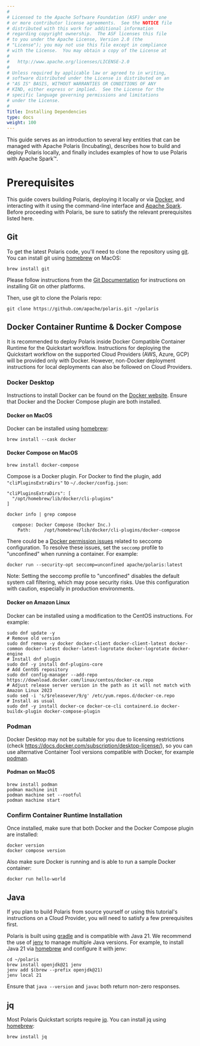 ```yaml
---
#
# Licensed to the Apache Software Foundation (ASF) under one
# or more contributor license agreements.  See the NOTICE file
# distributed with this work for additional information
# regarding copyright ownership.  The ASF licenses this file
# to you under the Apache License, Version 2.0 (the
# "License"); you may not use this file except in compliance
# with the License.  You may obtain a copy of the License at
#
#   http://www.apache.org/licenses/LICENSE-2.0
#
# Unless required by applicable law or agreed to in writing,
# software distributed under the License is distributed on an
# "AS IS" BASIS, WITHOUT WARRANTIES OR CONDITIONS OF ANY
# KIND, either express or implied.  See the License for the
# specific language governing permissions and limitations
# under the License.
#
Title: Installing Dependencies
type: docs
weight: 100
---
```


This guide serves as an introduction to several key entities that can be managed with Apache Polaris (Incubating), describes how to build and deploy Polaris locally, and finally includes examples of how to use Polaris with Apache Spark&trade;.

# Prerequisites

This guide covers building Polaris, deploying it locally or via [Docker](https://www.docker.com/), and interacting with it using the command-line interface and [Apache Spark](https://spark.apache.org/). Before proceeding with Polaris, be sure to satisfy the relevant prerequisites listed here.

## Git

To get the latest Polaris code, you'll need to clone the repository using [git](https://git-scm.com/). You can install git using [homebrew](https://brew.sh/) on MacOS:

```shell
brew install git
```

Please follow instructions from the [Git Documentation](https://git-scm.com/book/en/v2/Getting-Started-Installing-Git) for instructions on installing Git on other platforms.

Then, use git to clone the Polaris repo:

```shell
git clone https://github.com/apache/polaris.git ~/polaris
```

## Docker Container Runtime & Docker Compose
It is recommended to deploy Polaris inside Docker Compatible Container Runtime for the Quickstart workflow. Instructions for deploying the Quickstart workflow on the supported Cloud Providers (AWS, Azure, GCP) will be provided only with Docker. However, non-Docker deployment instructions for local deployments can also be followed on Cloud Providers.

### Docker Desktop
Instructions to install Docker can be found on the [Docker website](https://docs.docker.com/engine/install/). Ensure that Docker and the Docker Compose plugin are both installed.

#### Docker on MacOS
Docker can be installed using [homebrew](https://brew.sh/):

```shell
brew install --cask docker
```

#### Docker Compose on MacOS
```shell
brew install docker-compose
```

Compose is a Docker plugin. For Docker to find the plugin, add `"cliPluginsExtraDirs"` to `~/.docker/config.json`:
```
"cliPluginsExtraDirs": [
  "/opt/homebrew/lib/docker/cli-plugins"
]
```

```shell
docker info | grep compose
```
```
  compose: Docker Compose (Docker Inc.)
    Path:     /opt/homebrew/lib/docker/cli-plugins/docker-compose
```

There could be a [Docker permission issues](https://github.com/apache/polaris/pull/971) related to seccomp configuration. To resolve these issues, set the `seccomp` profile to "unconfined" when running a container. For example:

```shell
docker run --security-opt seccomp=unconfined apache/polaris:latest
```

Note: Setting the seccomp profile to "unconfined" disables the default system call filtering, which may pose security risks. Use this configuration with caution, especially in production environments.

#### Docker on Amazon Linux
Docker can be installed using a modification to the CentOS instructions. For example:

```shell
sudo dnf update -y
# Remove old version
sudo dnf remove -y docker docker-client docker-client-latest docker-common docker-latest docker-latest-logrotate docker-logrotate docker-engine
# Install dnf plugin
sudo dnf -y install dnf-plugins-core
# Add CentOS repository
sudo dnf config-manager --add-repo https://download.docker.com/linux/centos/docker-ce.repo
# Adjust release server version in the path as it will not match with Amazon Linux 2023
sudo sed -i 's/$releasever/9/g' /etc/yum.repos.d/docker-ce.repo
# Install as usual
sudo dnf -y install docker-ce docker-ce-cli containerd.io docker-buildx-plugin docker-compose-plugin
```

### Podman
Docker Desktop may not be suitable for you due to licensing restrictions (check https://docs.docker.com/subscription/desktop-license/), so you can use alternative Container Tool versions compatible with Docker, for example [podman](https://podman.io/).

#### Podman on MacOS

```shell
brew install podman
podman machine init
podman machine set --rootful
podman machine start
```

### Confirm Container Runtime Installation

Once installed, make sure that both Docker and the Docker Compose plugin are installed:

```shell
docker version
docker compose version
```

Also make sure Docker is running and is able to run a sample Docker container:

```shell
docker run hello-world
```

## Java

If you plan to build Polaris from source yourself or using this tutorial's instructions on a Cloud Provider, you will need to satisfy a few prerequisites first.

Polaris is built using [gradle](https://gradle.org/) and is compatible with Java 21. We recommend the use of [jenv](https://www.jenv.be/) to manage multiple Java versions. For example, to install Java 21 via [homebrew](https://brew.sh/) and configure it with jenv:

```shell
cd ~/polaris
brew install openjdk@21 jenv
jenv add $(brew --prefix openjdk@21)
jenv local 21
```

Ensure that `java --version` and `javac` both return non-zero responses.

## jq

Most Polaris Quickstart scripts require [jq]((https://jqlang.org/download/)). You can install jq using [homebrew](https://brew.sh/):
```shell
brew install jq
```
